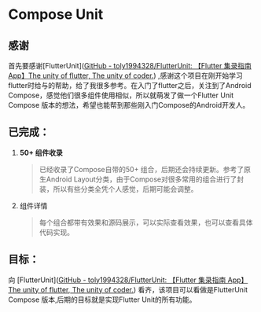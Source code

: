 # Compose Unit

## 感谢

首先要感谢[FlutterUnit]([GitHub - toly1994328/FlutterUnit: 【Flutter 集录指南 App】The unity of flutter, The unity of coder.](https://github.com/toly1994328/FlutterUnit)) ,感谢这个项目在刚开始学习flutter时给与的帮助，给了我很多参考。在入门了flutter之后，关注到了Android Compose，感觉他们很多组件使用相似，所以就萌发了做一个Flutter Unit Compose 版本的想法，希望也能帮到那些刚入门Compose的Android开发人。



## 已完成：

1. **50+ 组件收录**
   
   > 已经收录了Compose自带的50+ 组合，后期还会持续更新。参考了原生Android Layout分类，由于Compose对很多常用的组合进行了封装，所以有些分类全凭个人感觉，后期可能会调整。

2. 组件详情
   
   > 每个组合都带有效果和源码展示，可以实际查看效果，也可以查看具体代码实现。



## 目标：

向 [FlutterUnit]([GitHub - toly1994328/FlutterUnit: 【Flutter 集录指南 App】The unity of flutter, The unity of coder.](https://github.com/toly1994328/FlutterUnit)) 看齐，该项目可以看做是FlutterUnit Compose 版本,后期的目标就是实现Flutter Unit的所有功能。

